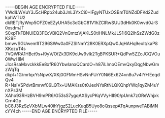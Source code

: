 -----BEGIN AGE ENCRYPTED FILE-----
YWdlLWVuY3J5cHRpb24ub3JnL3YxCi0+IFgyNTUxOSBmT0NZdDFKd2ZudkphWTU2
dkRETjRyWnp5OFZ0eEZyUHA5c3dGbC81V1hZClRwSUU3dHk0K0wvd0JrS0xsdmJT
S0xpTkFBNUlEQ3FEcVBiQ2VnQmtzVjAKLS0tIHNLMkJLS1l6Q2lhSzZWdG0zK29F
bmwvSGUwem1IT296SWw0a0FZSlNmY28K0ERXpQw0JqHAHq9eoIt/kaP8XKozuT4s
7VQWRA1HBet9s+I9yV/OfZk3DK9dJw9vlk2TgBPKSUR+QdPw5ZZcJCQVOu0WwHlM
JIcsRsaMxvckkkEe8xfR60YbwlanxQCardO+h87iLImoOEmvQxyDqgNbwGmzWqTq
dkpl+1G/mrIqxYsNpwX/XKj0GFMmHSvNnFUrY0Ni6Ex624vn8u7v4IY+IEeqdQv4
R+NsIVSPdvtBmrwf06LQTx+UMAKss0t0JexNYsRtNLQKQhpYWq1qyZM4uYnXPs3M
XAho93RHzBVH9mPR6/G53sS7ygqAXSycPKqVVyHII90/pUmk7zOReWhjxkCrn4Gp
bC8J3RzSzVXbMLw40ihYjgzS2LucKuqB5Uyo8oQssepATqAunpweTABiMNcYY4ch
-----END AGE ENCRYPTED FILE-----
